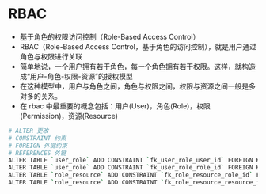 # RBAC

- 基于角色的权限访问控制（Role-Based Access Control）
- RBAC（Role-Based Access Control，基于角色的访问控制），就是用户通过角色与权限进行关联
- 简单地说，一个用户拥有若干角色，每一个角色拥有若干权限。这样，就构造成“用户-角色-权限-资源”的授权模型
- 在这种模型中，用户与角色之间，角色与权限之间，权限与资源之间一般是多对多的关系。
- 在 rbac 中最重要的概念包括：用户(User)，角色(Role)，权限(Permission)，资源(Resource)

```sh
# ALTER 更改
# CONSTRAINT 约束
# FOREIGN 外键约束
# REFERENCES 外键
ALTER TABLE `user_role` ADD CONSTRAINT `fk_user_role_user_id` FOREIGN KEY (`user_id`) REFERENCES `users` (`id`);
ALTER TABLE `user_role` ADD CONSTRAINT `fk_user_role_role_id` FOREIGN KEY (`role_id`) REFERENCES `roles` (`id`);
ALTER TABLE `role_resource` ADD CONSTRAINT `fk_role_resource_role_id` FOREIGN KEY (`role_id`) REFERENCES `roles` (`id`);
ALTER TABLE `role_resource` ADD CONSTRAINT `fk_role_resource_resource_id` FOREIGN KEY (`resource_id`) REFERENCES `resources` (`id`);
```
